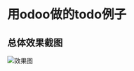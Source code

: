 用odoo做的todo例子
==================

总体效果截图
------------
![效果图](https://github.com/wumingyu12/odoo_odoo_bbtodo/blob/master/REMEAD%E7%94%A8%E6%88%AA%E5%9B%BE/%E6%80%BB%E4%BD%93%E6%95%88%E6%9E%9C.png)
